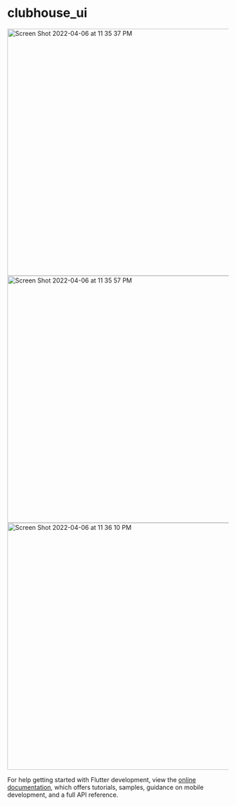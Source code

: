 # clubhouse_ui

<img width="561" alt="Screen Shot 2022-04-06 at 11 35 37 PM" src="https://user-images.githubusercontent.com/32479488/162084581-ce998de2-90ab-45c8-9d69-783f06b44129.png">
<img width="561" alt="Screen Shot 2022-04-06 at 11 35 57 PM" src="https://user-images.githubusercontent.com/32479488/162084605-b5df3941-e771-4e69-905d-4e3b92615dd4.png">
<img width="561" alt="Screen Shot 2022-04-06 at 11 36 10 PM" src="https://user-images.githubusercontent.com/32479488/162084609-5b30a1c4-bfd7-42a4-a014-a6e8d29d0ebb.png">



For help getting started with Flutter development, view the
[online documentation](https://docs.flutter.dev/), which offers tutorials,
samples, guidance on mobile development, and a full API reference.
